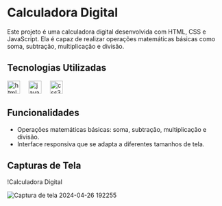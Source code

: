 # Calculadora Digital

Este projeto é uma calculadora digital desenvolvida com HTML, CSS e JavaScript. Ela é capaz de realizar operações matemáticas básicas como soma, subtração, multiplicação e divisão.

## Tecnologias Utilizadas

<div align="left">
  <img src="https://cdn.jsdelivr.net/gh/devicons/devicon/icons/html5/html5-original.svg" height="30" alt="html5 logo"  />
  <img width="12" />
  <img src="https://cdn.jsdelivr.net/gh/devicons/devicon/icons/javascript/javascript-original.svg" height="30" alt="javascript logo"  />
  <img width="12" />
  <img src="https://cdn.jsdelivr.net/gh/devicons/devicon/icons/css3/css3-original.svg" height="30" alt="css3 logo"  />
</div>

## Funcionalidades

- Operações matemáticas básicas: soma, subtração, multiplicação e divisão.
- Interface responsiva que se adapta a diferentes tamanhos de tela.

## Capturas de Tela

!Calculadora Digital

![Captura de tela 2024-04-26 192255](https://github.com/Roseanedasilva1212/Calculadoradigital/assets/167696930/083d5ccd-7cf7-4e01-a154-0e55c0d9ae7c)
